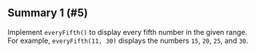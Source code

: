 ## Summary 1 (#5)

Implement `everyFifth()` to display every fifth number in the given range. For
example, `everyFifth(11, 30)` displays the numbers `15`, `20`, `25`, and `30`.